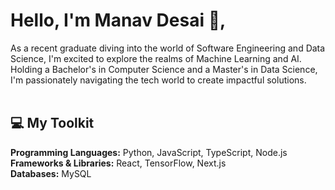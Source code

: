 # Hello, I'm Manav Desai 👋, 
As a recent graduate diving into the world of Software Engineering and Data Science, I'm excited to explore the realms of Machine Learning and AI. Holding a Bachelor's in Computer Science and a Master's in Data Science, I'm passionately navigating the tech world to create impactful solutions.
<br/><br/>
<!-- ## 🌱 What I'm Focusing On
- <b>AI and Machine Learning:</b> Applying data to uncover insights and build intelligent solutions. <br/>
- <b>Full-Stack Development:</b> Crafting user-friendly web applications with a flair for design and functionality. <br/>
- <b>Data Analysis:</b> Using SQL to analyze and visualize data for informed decision-making. <br/> -->
## 💻 My Toolkit
<b>Programming Languages:</b> Python, JavaScript, TypeScript, Node.js <br/>
<b>Frameworks & Libraries:</b> React,  TensorFlow, Next.js <br/>
<b>Databases:</b> MySQL <br/>
<!-- Dev Tools: Git, Docker, AWS, Azure -->
